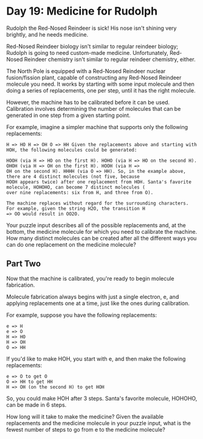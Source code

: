 # Day 19: Medicine for Rudolph

Rudolph the Red-Nosed Reindeer is sick! His nose isn't shining very brightly, and he needs medicine.

Red-Nosed Reindeer biology isn't similar to regular reindeer biology; Rudolph is going to need custom-made medicine.
Unfortunately, Red-Nosed Reindeer chemistry isn't similar to regular reindeer chemistry, either.

The North Pole is equipped with a Red-Nosed Reindeer nuclear fusion/fission plant, capable of constructing any Red-Nosed
Reindeer molecule you need. It works by starting with some input molecule and then doing a series of replacements, one
per step, until it has the right molecule.

However, the machine has to be calibrated before it can be used. Calibration involves determining the number of
molecules that can be generated in one step from a given starting point.

For example, imagine a simpler machine that supports only the following replacements:

````
H => HO H => OH O => HH Given the replacements above and starting with HOH, the following molecules could be generated:

HOOH (via H => HO on the first H). HOHO (via H => HO on the second H). OHOH (via H => OH on the first H). HOOH (via H =>
OH on the second H). HHHH (via O => HH). So, in the example above, there are 4 distinct molecules (not five, because
HOOH appears twice) after one replacement from HOH. Santa's favorite molecule, HOHOHO, can become 7 distinct molecules (
over nine replacements: six from H, and three from O).

The machine replaces without regard for the surrounding characters. For example, given the string H2O, the transition H
=> OO would result in OO2O.
````

Your puzzle input describes all of the possible replacements and, at the bottom, the medicine molecule for which you
need to calibrate the machine. How many distinct molecules can be created after all the different ways you can do one
replacement on the medicine molecule?

## Part Two

Now that the machine is calibrated, you're ready to begin molecule fabrication.

Molecule fabrication always begins with just a single electron, e, and applying replacements one at a time, just like the ones during calibration.

For example, suppose you have the following replacements:

````
e => H
e => O
H => HO
H => OH
O => HH
````
If you'd like to make HOH, you start with e, and then make the following replacements:

````
e => O to get O
O => HH to get HH
H => OH (on the second H) to get HOH
````
So, you could make HOH after 3 steps. Santa's favorite molecule, HOHOHO, can be made in 6 steps.

How long will it take to make the medicine? Given the available replacements and the medicine molecule in your puzzle input, what is the fewest number of steps to go from e to the medicine molecule?
